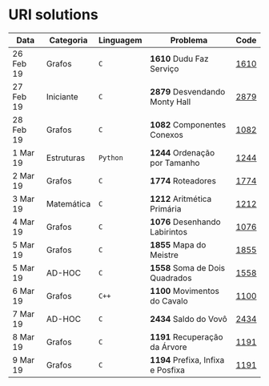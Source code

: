 # URI solutions

| Data      | Categoria  | Linguagem | Problema                                | Code          | 
|-----------|------------|-----------|-----------------------------------------|---------------|
| 26 Feb 19 | Grafos     | `C`       | **1610** Dudu Faz Serviço               | [1610](1610)  |
| 27 Feb 19 | Iniciante  | `C`       | **2879** Desvendando Monty Hall         | [2879](2879)  |
| 28 Feb 19 | Grafos     | `C`       | **1082** Componentes Conexos            | [1082](1082)  |
| 1 Mar 19  | Estruturas | `Python`  | **1244** Ordenação por Tamanho          | [1244](1244)  |
| 2 Mar 19  | Grafos     | `C`       | **1774** Roteadores                     | [1774](1774)  |
| 3 Mar 19  | Matemática | `C`       | **1212** Aritmética Primária            | [1212](1212)  |
| 4 Mar 19  | Grafos     | `C`       | **1076** Desenhando Labirintos          | [1076](1076)  |
| 5 Mar 19  | Grafos     | `C`       | **1855** Mapa do Meistre                | [1855](1855)  |
| 5 Mar 19  | AD-HOC     | `C`       | **1558** Soma de Dois Quadrados         | [1558](1558)  |
| 6 Mar 19  | Grafos     | `C++`     | **1100** Movimentos do Cavalo           | [1100](1100)  |
| 7 Mar 19  | AD-HOC     | `C`       | **2434** Saldo do Vovô                  | [2434](2434)  |
| 8 Mar 19  | Grafos     | `C`       | **1191** Recuperação da Árvore          | [1191](1191)  |
| 9 Mar 19  | Grafos     | `C`       | **1194** Prefixa, Infixa e Posfixa      | [1191](1194)  |